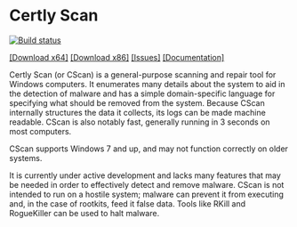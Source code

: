 # Certly Scan
[![Build status](https://ci.appveyor.com/api/projects/status/p638h7gctr6rebhv?svg=true)](https://ci.appveyor.com/project/IanCarroll/cscan) 

[[Download x64]](https://s3-us-west-2.amazonaws.com/cscan/bin/Certly+Scan+x64.exe) [[Download x86]](https://s3-us-west-2.amazonaws.com/cscan/bin/Certly+Scan+Any+CPU.exe) [[Issues]](https://github.com/iangcarroll/cscan/issues) [[Documentation]](https://github.com/iangcarroll/cscan/wiki)

Certly Scan (or CScan) is a general-purpose scanning and repair tool for Windows computers. It enumerates many details about the system to aid in the detection of malware and has a simple domain-specific language for specifying what should be removed from the system. Because CScan internally structures the data it collects, its logs can be made machine readable. CScan is also notably fast, generally running in 3 seconds on most computers.

CScan supports Windows 7 and up, and may not function correctly on older systems.

It is currently under active development and lacks many features that may be needed in order to effectively detect and remove malware. CScan is not intended to run on a hostile system; malware can prevent it from executing and, in the case of rootkits, feed it false data. Tools like RKill and RogueKiller can be used to halt malware.
